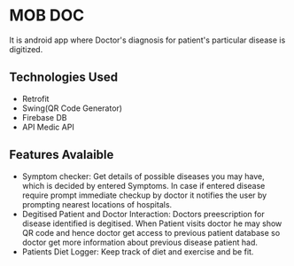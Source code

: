 
# MOB DOC

It is android app where Doctor's diagnosis for patient's particular disease is digitized.

## Technologies Used
* Retrofit 
* Swing(QR Code Generator)
* Firebase DB
* API Medic API

## Features Avalaible 
* Symptom checker: Get details of possible diseases you may have, which is decided by entered Symptoms. In case if entered disease require prompt immediate checkup by doctor it notifies the user by prompting nearest locations of hospitals.
* Degitised Patient and Doctor Interaction: Doctors preescription for disease identified is degitised. When Patient visits doctor he may show QR code and hence doctor get access to previous patient database so doctor get more information about previous disease patient had.
* Patients Diet Logger: Keep track of diet and exercise and be fit.
